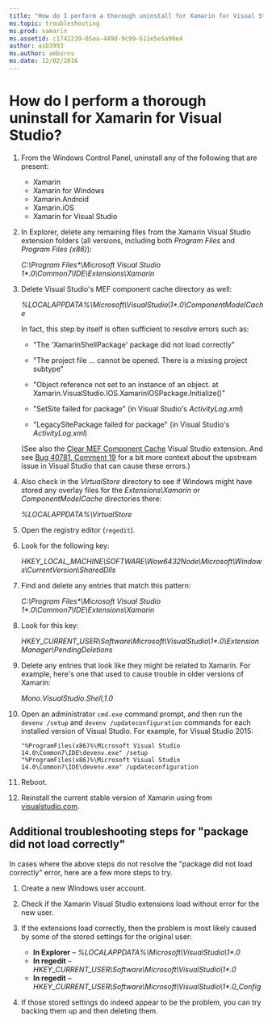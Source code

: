 ```yaml
---
title: "How do I perform a thorough uninstall for Xamarin for Visual Studio?"
ms.topic: troubleshooting
ms.prod: xamarin
ms.assetid: c1742239-05ea-449d-9c99-611e5e5a90e4
author: asb3993
ms.author: amburns
ms.date: 12/02/2016
---
```


# How do I perform a thorough uninstall for Xamarin for Visual Studio?


1. From the Windows Control Panel, uninstall any of the following that are present:

    -   Xamarin
    -   Xamarin for Windows
    -   Xamarin.Android
    -   Xamarin.iOS
    -   Xamarin for Visual Studio

2. In Explorer, delete any remaining files from the Xamarin Visual Studio extension folders (all versions, including both _Program Files_ and _Program Files (x86)_):

    _C:\\Program Files\*\\Microsoft Visual Studio 1\*.0\\Common7\\IDE\\Extensions\\Xamarin_

3. Delete Visual Studio's MEF component cache directory as well:

    _%LOCALAPPDATA%\\Microsoft\\VisualStudio\\1\*.0\\ComponentModelCache_

    In fact, this step by itself is often sufficient to resolve errors such as:

    -   "The 'XamarinShellPackage' package did not load correctly"

    -   "The project file ... cannot be opened. There is a missing project subtype"

    -   "Object reference not set to an instance of an object.  at Xamarin.VisualStudio.IOS.XamarinIOSPackage.Initialize()"

    -   "SetSite failed for package" (in Visual Studio's _ActivityLog.xml_)

    -   "LegacySitePackage failed for package" (in Visual Studio's _ActivityLog.xml_)

    (See also the [Clear MEF Component Cache](https://visualstudiogallery.msdn.microsoft.com/22b94661-70c7-4a93-9ca3-8b6dd45f47cd) Visual Studio extension.  And see [Bug 40781, Comment 19](https://bugzilla.xamarin.com/show_bug.cgi?id=40781#c19) for a bit more context about the upstream issue in Visual Studio that can cause these errors.)

4. Also check in the _VirtualStore_ directory to see if Windows might have stored any overlay files for the _Extensions\\Xamarin_ or _ComponentModelCache_ directories there:

    _%LOCALAPPDATA%\\VirtualStore_

5. Open the registry editor (`regedit`).

6. Look for the following key:

    _HKEY\_LOCAL\_MACHINE\\SOFTWARE\\Wow6432Node\\Microsoft\\Windows\\CurrentVersion\\SharedDlls_

7. Find and delete any entries that match this pattern:

    _C:\\Program Files\*\\Microsoft Visual Studio 1\*.0\\Common7\\IDE\\Extensions\\Xamarin_

8. Look for this key:

    _HKEY\_CURRENT\_USER\\Software\\Microsoft\\VisualStudio\\1\*.0\\ExtensionManager\\PendingDeletions_

9. Delete any entries that look like they might be related to Xamarin.  For example, here's one that used to cause trouble in older versions of Xamarin:

    _Mono.VisualStudio.Shell,1.0_

10. Open an administrator `cmd.exe` command prompt, and then run the `devenv /setup` and `devenv /updateconfiguration` commands for each installed version of Visual Studio.  For example, for Visual Studio 2015:

    ```
    "%ProgramFiles(x86)%\Microsoft Visual Studio 14.0\Common7\IDE\devenv.exe" /setup
    "%ProgramFiles(x86)%\Microsoft Visual Studio 14.0\Common7\IDE\devenv.exe" /updateconfiguration
    ```

11. Reboot.

12. Reinstall the current stable version of Xamarin using from [visualstudio.com](https://visualstudio.com/xamarin/).

## Additional troubleshooting steps for "package did not load correctly"

In cases where the above steps do not resolve the "package did not load correctly" error, here are a few more steps to try.

1. Create a new Windows user account.

2. Check if the Xamarin Visual Studio extensions load without error for the new user.

3. If the extensions load correctly, then the problem is most likely caused by some of the stored settings for the original user:

    -   **In Explorer** –  _%LOCALAPPDATA%\\Microsoft\\VisualStudio\\1\*.0_
    -   **In regedit** – _HKEY\_CURRENT\_USER\\Software\\Microsoft\\VisualStudio\\1\*.0_
    -   **In regedit** – _HKEY\_CURRENT\_USER\\Software\\Microsoft\\VisualStudio\\1\*.0\_Config_

4. If those stored settings do indeed appear to be the problem, you can try backing them up and then deleting them.
